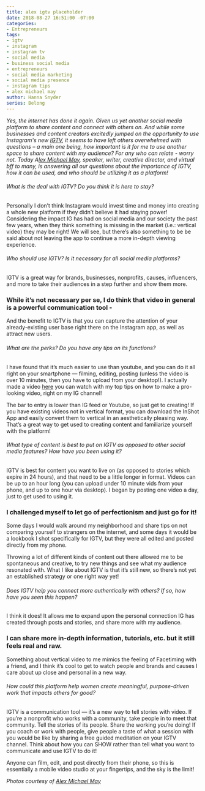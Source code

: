 ```yaml
---
title: alex igtv placeholder
date: 2018-08-27 16:51:00 -07:00
categories:
- Entrepreneurs
tags:
- igtv
- instagram
- instagram tv
- social media
- business social media
- entrepreneurs
- social media marketing
- social media presence
- instagram tips
- alex michael may
author: Hanna Snyder
series: Belong
---
```


_Yes, the internet has done it again. Given us yet another social media platform to share content and connect with others on. And while some businesses and content creators excitedly jumped on the opportunity to use Instagram's new [IGTV](https://itunes.apple.com/us/app/igtv/id1394351700?mt=8), it seems to have left others overwhelmed with questions – a main one being, how important is it for me to use _another_ space to share content with my audience? For any who can relate - worry not. Today A[lex Michael May](http://alexmichaelmay.com/), speaker, writer, creative director, and virtual bff to many, is answering all our questions about the importance of IGTV, how it can be used, and who should be utilizing it as a platform!_

###### What is the deal with IGTV? Do you think it is here to stay?

Personally I don’t think Instagram would invest time and money into creating a whole new platform if they didn’t believe it had staying power! Considering the impact IG has had on social media and our society the past few years, when they think something is missing in the market (i.e.: vertical video) they may be right! We will see, but there’s also something to be be said about not leaving the app to continue a more in-depth viewing experience.

###### Who should use IGTV? Is it necessary for all social media platforms?

IGTV is a great way for brands, businesses, nonprofits, causes, influencers, and more to take their audiences in a step further and show them more. 

### While it’s not necessary per se, I do think that video in general is a powerful communication tool -

And the benefit to IGTV is that you can capture the attention of your already-existing user base right there on the Instagram app, as well as attract new users.

###### What are the perks? Do you have any tips on its functions?

I have found that it’s much easier to use than youtube, and you can do it all right on your smartphone — filming, editing, posting (unless the video is over 10 minutes, then you have to upload from your desktop!). I actually made a video [here](https://www.instagram.com/tv/Bkl1WLkg0cD/) you can watch with my top tips on how to make a pro-looking video, right on my IG channel! 

The bar to entry is lower than IG feed or Youtube, so just get to creating! If you have existing videos not in vertical format, you can download the InShot App and easily convert them to vertical in an aesthetically pleasing way. That’s a great way to get used to creating content and familiarize yourself with the platform!

###### What type of content is best to put on IGTV as opposed to other social media features? How have you been using it?

IGTV is best for content you want to live on (as opposed to stories which expire in 24 hours), and that need to be a little longer in format. Videos can be up to an hour long (you can upload under 10 minute vids from your phone, and up to one hour via desktop). I began by posting one video a day, just to get used to using it. 

### I challenged myself to let go of perfectionism and just go for it! 

Some days I would walk around my neighborhood and share tips on not comparing yourself to strangers on the internet, and some days it would be a lookbook I shot specifically for IGTV, but they were all edited and posted directly from my phone.

Throwing a lot of different kinds of content out there allowed me to be spontaneous and creative, to try new things and see what my audience resonated with. What I like about IGTV is that it’s still new, so there’s not yet an established strategy or one right way yet!

###### Does IGTV help you connect more authentically with others? If so, how have you seen this happen?

I think it does! It allows me to expand upon the personal connection IG has created through posts and stories, and share more with my audience. 

### I can share more in-depth information, tutorials, etc. but it still feels real and raw. 

Something about vertical video to me mimics the feeling of Facetiming with a friend, and I think it’s cool to get to watch people and brands and causes I care about up close and personal in a new way.

###### How could this platform help women create meaningful, purpose-driven work that impacts others for good?

IGTV is a communication tool — it’s a new way to tell stories with video. If you’re a nonprofit who works with a community, take people in to meet that community. Tell the stories of its people. Share the working you’re doing! If you coach or work with people, give people a taste of what a session with you would be like by sharing a free guided meditation on your IGTV channel. Think about how you can SHOW rather than tell what you want to communicate and use IGTV to do it! 

Anyone can film, edit, and post directly from their phone, so this is essentially a mobile video studio at your fingertips, and the sky is the limit! 

_Photos courtesy of [Alex Michael May](http://alexmichaelmay.com/)_